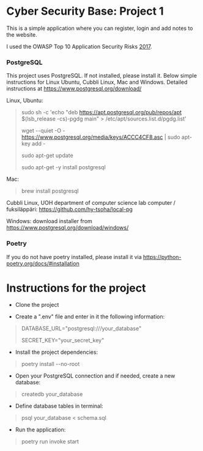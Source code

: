 <h1>Cyber Security Base: Project 1</h1>

This is a simple application where you can register, login and add notes to the website.

I used the OWASP Top 10 Application Security Risks [2017](https://owasp.org/www-project-top-ten/2017/Top_10.html).

<h3>PostgreSQL</h3>

This project uses PostgreSQL. If not installed, please install it. Below simple instructions for Linux Ubuntu, Cubbli Linux, Mac and Windows. Detailed instructions at https://www.postgresql.org/download/

Linux, Ubuntu:
>sudo sh -c 'echo "deb https://apt.postgresql.org/pub/repos/apt $(lsb_release -cs)-pgdg main" > /etc/apt/sources.list.d/pgdg.list'
>
>wget --quiet -O - https://www.postgresql.org/media/keys/ACCC4CF8.asc | sudo apt-key add -
>
>sudo apt-get update
>
>sudo apt-get -y install postgresql

Mac:
> brew install postgresql

Cubbli Linux, UOH department of computer science lab computer / fuksiläppäri:
https://github.com/hy-tsoha/local-pg

Windows:
download installer from https://www.postgresql.org/download/windows/

<h3>Poetry</h3>

If you do not have poetry installed, please install it via https://python-poetry.org/docs/#installation

<h1> Instructions for the project</h1>

- Clone the project

- Create a ".env" file and enter in it the following information:
  
> DATABASE_URL="postgresql:///your_database"
>
> SECRET_KEY="your_secret_key"

- Install the project dependencies:
> poetry install --no-root

- Open your PostgreSQL connection and if needed, create a new database:
> createdb your_database

- Define database tables in terminal:
> psql your_database < schema.sql

- Run the application:
> poetry run invoke start
